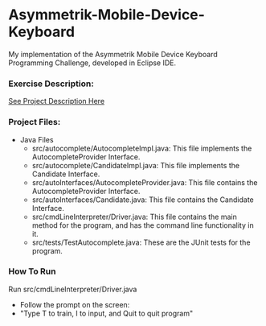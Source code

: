 # Asymmetrik-Mobile-Device-Keyboard
My implementation of the Asymmetrik Mobile Device Keyboard Programming Challenge, developed in Eclipse IDE.


### Exercise Description:
[See Project Description Here](https://asymmetrik.com/programming-challenges/)

### Project Files:
- Java Files
  - src/autocomplete/AutocompleteImpl.java: This file implements the AutocompleteProvider Interface.
  - src/autocomplete/CandidateImpl.java: This file implements the Candidate Interface.
  - src/autoInterfaces/AutocompleteProvider.java: This file contains the AutocompleteProvider Interface.
  - src/autoInterfaces/Candidate.java: This file contains the Candidate Interface.
  - src/cmdLineInterpreter/Driver.java: This file contains the main method for the program, and has the command line functionality in it.
  - src/tests/TestAutocomplete.java: These are the JUnit tests for the program.
  
### How To Run
  Run src/cmdLineInterpreter/Driver.java
 - Follow the prompt on the screen:
 - "Type T to train, I to input, and Quit to quit program"
